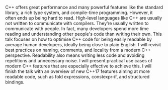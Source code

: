C++ offers great performance and many powerful features like the standard library, a rich type system, and compile-time programming. However, it often ends up being hard to read. High-level languages like C++ are usually not written to communicate with compilers. They’re usually written to communicate with people. In fact, many developers spend more time reading and understanding other people's code than writing their own.
This talk focuses on how to optimise C++ code for being easily readable by average human developers, ideally being close to plain English. I will revisit best practices on naming, comments, and locality from a modern C++ perspective. Readability also means writing less code and avoiding repetitions and unnecessary noise. I will present practical use cases of modern C++ features that are especially effective to achieve this. I will finish the talk with an overview of new C++17 features aiming at more readable code, such as fold expressions, constexpr-if, and structured bindings.
